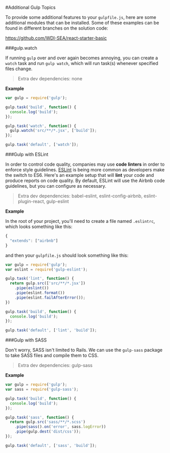 #Additional Gulp Topics

To provide some additional features to your `gulpfile.js`, here are some additional modules that can be installed. Some of these examples can be found in different branches on the solution code:

https://github.com/WDI-SEA/react-starter-basic

###gulp.watch

If running `gulp` over and over again becomes annoying, you can create a `watch` task and run `gulp watch`, which will run task(s) whenever specified files change.

> Extra dev dependencies: none

**Example**

```js
var gulp = require('gulp');

gulp.task('build', function() {
  console.log('build');
});

gulp.task('watch', function() {
  gulp.watch('src/**/*.jsx', ['build']);
});

gulp.task('default', ['watch']);
```

###Gulp with ESLint

In order to control code quality, companies may use **code linters** in order to enforce style guidelines. [ESLint](http://eslint.org/) is being more common as developers make the switch to ES6. Here's an example setup that will **lint** your code and produce reports on code quality. By default, ESLint will use the Airbnb code guidelines, but you can configure as necessary.

> Extra dev dependencies: babel-eslint, eslint-config-airbnb, eslint-plugin-react, gulp-eslint

**Example**

In the root of your project, you'll need to create a file named `.eslintrc`, which looks something like this:

```js
{
  "extends": ["airbnb"]
}
```

and then your `gulpfile.js` should look something like this:


```js
var gulp = require('gulp');
var eslint = require('gulp-eslint');

gulp.task('lint', function() {
  return gulp.src(['src/**/*.jsx'])
    .pipe(eslint())
    .pipe(eslint.format())
    .pipe(eslint.failAfterError());
})

gulp.task('build', function() {
  console.log('build');
});

gulp.task('default', ['lint', 'build']);
```

###Gulp with SASS

Don't worry, SASS isn't limited to Rails. We can use the `gulp-sass` package to take SASS files and compile them to CSS.

> Extra dev dependencies: gulp-sass

**Example**

```js
var gulp = require('gulp');
var sass = require('gulp-sass');

gulp.task('build', function() {
  console.log('build');
});

gulp.task('sass', function() {
  return gulp.src('sass/**/*.scss')
    .pipe(sass().on('error', sass.logError))
    .pipe(gulp.dest('dist/css'));
});

gulp.task('default', ['sass', 'build']);
```
